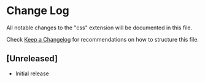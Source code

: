 # Change Log
All notable changes to the "css" extension will be documented in this file.

Check [Keep a Changelog](http://keepachangelog.com/) for recommendations on how to structure this file.

## [Unreleased]
- Initial release